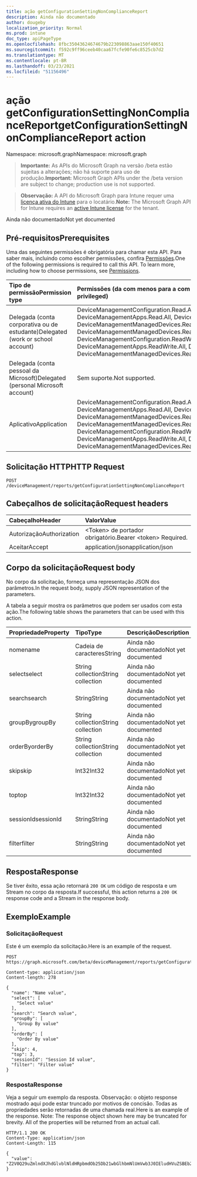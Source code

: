 ```yaml
---
title: ação getConfigurationSettingNonComplianceReport
description: Ainda não documentado
author: dougeby
localization_priority: Normal
ms.prod: intune
doc_type: apiPageType
ms.openlocfilehash: 8fbc35043624674679b223098863aae150f40651
ms.sourcegitcommit: f592c9ff96ceeb40caa67fcfe90fe6c8525cb7d2
ms.translationtype: MT
ms.contentlocale: pt-BR
ms.lasthandoff: 03/23/2021
ms.locfileid: "51156496"
---
```

# <a name="getconfigurationsettingnoncompliancereport-action"></a><span data-ttu-id="0a311-103">ação getConfigurationSettingNonComplianceReport</span><span class="sxs-lookup"><span data-stu-id="0a311-103">getConfigurationSettingNonComplianceReport action</span></span>

<span data-ttu-id="0a311-104">Namespace: microsoft.graph</span><span class="sxs-lookup"><span data-stu-id="0a311-104">Namespace: microsoft.graph</span></span>

> <span data-ttu-id="0a311-105">**Importante:** As APIs do Microsoft Graph na versão /beta estão sujeitas a alterações; não há suporte para uso de produção.</span><span class="sxs-lookup"><span data-stu-id="0a311-105">**Important:** Microsoft Graph APIs under the /beta version are subject to change; production use is not supported.</span></span>

> <span data-ttu-id="0a311-106">**Observação:** A API do Microsoft Graph para Intune requer uma [licença ativa do Intune](https://go.microsoft.com/fwlink/?linkid=839381) para o locatário.</span><span class="sxs-lookup"><span data-stu-id="0a311-106">**Note:** The Microsoft Graph API for Intune requires an [active Intune license](https://go.microsoft.com/fwlink/?linkid=839381) for the tenant.</span></span>

<span data-ttu-id="0a311-107">Ainda não documentado</span><span class="sxs-lookup"><span data-stu-id="0a311-107">Not yet documented</span></span>

## <a name="prerequisites"></a><span data-ttu-id="0a311-108">Pré-requisitos</span><span class="sxs-lookup"><span data-stu-id="0a311-108">Prerequisites</span></span>
<span data-ttu-id="0a311-p101">Uma das seguintes permissões é obrigatória para chamar esta API. Para saber mais, incluindo como escolher permissões, confira [Permissões](/graph/permissions-reference).</span><span class="sxs-lookup"><span data-stu-id="0a311-p101">One of the following permissions is required to call this API. To learn more, including how to choose permissions, see [Permissions](/graph/permissions-reference).</span></span>

|<span data-ttu-id="0a311-111">Tipo de permissão</span><span class="sxs-lookup"><span data-stu-id="0a311-111">Permission type</span></span>|<span data-ttu-id="0a311-112">Permissões (da com menos para a com mais privilégios)</span><span class="sxs-lookup"><span data-stu-id="0a311-112">Permissions (from least to most privileged)</span></span>|
|:---|:---|
|<span data-ttu-id="0a311-113">Delegada (conta corporativa ou de estudante)</span><span class="sxs-lookup"><span data-stu-id="0a311-113">Delegated (work or school account)</span></span>|<span data-ttu-id="0a311-114">DeviceManagementConfiguration.Read.All, DeviceManagementConfiguration.ReadWrite.All, DeviceManagementApps.Read.All, DeviceManagementApps.ReadWrite.All, DeviceManagementManagedDevices.Read.All, DeviceManagementManagedDevices.ReadWrite.All</span><span class="sxs-lookup"><span data-stu-id="0a311-114">DeviceManagementConfiguration.Read.All, DeviceManagementConfiguration.ReadWrite.All, DeviceManagementApps.Read.All, DeviceManagementApps.ReadWrite.All, DeviceManagementManagedDevices.Read.All, DeviceManagementManagedDevices.ReadWrite.All</span></span>|
|<span data-ttu-id="0a311-115">Delegada (conta pessoal da Microsoft)</span><span class="sxs-lookup"><span data-stu-id="0a311-115">Delegated (personal Microsoft account)</span></span>|<span data-ttu-id="0a311-116">Sem suporte.</span><span class="sxs-lookup"><span data-stu-id="0a311-116">Not supported.</span></span>|
|<span data-ttu-id="0a311-117">Aplicativo</span><span class="sxs-lookup"><span data-stu-id="0a311-117">Application</span></span>|<span data-ttu-id="0a311-118">DeviceManagementConfiguration.Read.All, DeviceManagementConfiguration.ReadWrite.All, DeviceManagementApps.Read.All, DeviceManagementApps.ReadWrite.All, DeviceManagementManagedDevices.Read.All, DeviceManagementManagedDevices.ReadWrite.All</span><span class="sxs-lookup"><span data-stu-id="0a311-118">DeviceManagementConfiguration.Read.All, DeviceManagementConfiguration.ReadWrite.All, DeviceManagementApps.Read.All, DeviceManagementApps.ReadWrite.All, DeviceManagementManagedDevices.Read.All, DeviceManagementManagedDevices.ReadWrite.All</span></span>|

## <a name="http-request"></a><span data-ttu-id="0a311-119">Solicitação HTTP</span><span class="sxs-lookup"><span data-stu-id="0a311-119">HTTP Request</span></span>
<!-- {
  "blockType": "ignored"
}
-->
``` http
POST /deviceManagement/reports/getConfigurationSettingNonComplianceReport
```

## <a name="request-headers"></a><span data-ttu-id="0a311-120">Cabeçalhos de solicitação</span><span class="sxs-lookup"><span data-stu-id="0a311-120">Request headers</span></span>
|<span data-ttu-id="0a311-121">Cabeçalho</span><span class="sxs-lookup"><span data-stu-id="0a311-121">Header</span></span>|<span data-ttu-id="0a311-122">Valor</span><span class="sxs-lookup"><span data-stu-id="0a311-122">Value</span></span>|
|:---|:---|
|<span data-ttu-id="0a311-123">Autorização</span><span class="sxs-lookup"><span data-stu-id="0a311-123">Authorization</span></span>|<span data-ttu-id="0a311-124">&lt;Token&gt; de portador obrigatório.</span><span class="sxs-lookup"><span data-stu-id="0a311-124">Bearer &lt;token&gt; Required.</span></span>|
|<span data-ttu-id="0a311-125">Aceitar</span><span class="sxs-lookup"><span data-stu-id="0a311-125">Accept</span></span>|<span data-ttu-id="0a311-126">application/json</span><span class="sxs-lookup"><span data-stu-id="0a311-126">application/json</span></span>|

## <a name="request-body"></a><span data-ttu-id="0a311-127">Corpo da solicitação</span><span class="sxs-lookup"><span data-stu-id="0a311-127">Request body</span></span>
<span data-ttu-id="0a311-128">No corpo da solicitação, forneça uma representação JSON dos parâmetros.</span><span class="sxs-lookup"><span data-stu-id="0a311-128">In the request body, supply JSON representation of the parameters.</span></span>

<span data-ttu-id="0a311-129">A tabela a seguir mostra os parâmetros que podem ser usados com esta ação.</span><span class="sxs-lookup"><span data-stu-id="0a311-129">The following table shows the parameters that can be used with this action.</span></span>

|<span data-ttu-id="0a311-130">Propriedade</span><span class="sxs-lookup"><span data-stu-id="0a311-130">Property</span></span>|<span data-ttu-id="0a311-131">Tipo</span><span class="sxs-lookup"><span data-stu-id="0a311-131">Type</span></span>|<span data-ttu-id="0a311-132">Descrição</span><span class="sxs-lookup"><span data-stu-id="0a311-132">Description</span></span>|
|:---|:---|:---|
|<span data-ttu-id="0a311-133">nome</span><span class="sxs-lookup"><span data-stu-id="0a311-133">name</span></span>|<span data-ttu-id="0a311-134">Cadeia de caracteres</span><span class="sxs-lookup"><span data-stu-id="0a311-134">String</span></span>|<span data-ttu-id="0a311-135">Ainda não documentado</span><span class="sxs-lookup"><span data-stu-id="0a311-135">Not yet documented</span></span>|
|<span data-ttu-id="0a311-136">select</span><span class="sxs-lookup"><span data-stu-id="0a311-136">select</span></span>|<span data-ttu-id="0a311-137">String collection</span><span class="sxs-lookup"><span data-stu-id="0a311-137">String collection</span></span>|<span data-ttu-id="0a311-138">Ainda não documentado</span><span class="sxs-lookup"><span data-stu-id="0a311-138">Not yet documented</span></span>|
|<span data-ttu-id="0a311-139">search</span><span class="sxs-lookup"><span data-stu-id="0a311-139">search</span></span>|<span data-ttu-id="0a311-140">String</span><span class="sxs-lookup"><span data-stu-id="0a311-140">String</span></span>|<span data-ttu-id="0a311-141">Ainda não documentado</span><span class="sxs-lookup"><span data-stu-id="0a311-141">Not yet documented</span></span>|
|<span data-ttu-id="0a311-142">groupBy</span><span class="sxs-lookup"><span data-stu-id="0a311-142">groupBy</span></span>|<span data-ttu-id="0a311-143">String collection</span><span class="sxs-lookup"><span data-stu-id="0a311-143">String collection</span></span>|<span data-ttu-id="0a311-144">Ainda não documentado</span><span class="sxs-lookup"><span data-stu-id="0a311-144">Not yet documented</span></span>|
|<span data-ttu-id="0a311-145">orderBy</span><span class="sxs-lookup"><span data-stu-id="0a311-145">orderBy</span></span>|<span data-ttu-id="0a311-146">String collection</span><span class="sxs-lookup"><span data-stu-id="0a311-146">String collection</span></span>|<span data-ttu-id="0a311-147">Ainda não documentado</span><span class="sxs-lookup"><span data-stu-id="0a311-147">Not yet documented</span></span>|
|<span data-ttu-id="0a311-148">skip</span><span class="sxs-lookup"><span data-stu-id="0a311-148">skip</span></span>|<span data-ttu-id="0a311-149">Int32</span><span class="sxs-lookup"><span data-stu-id="0a311-149">Int32</span></span>|<span data-ttu-id="0a311-150">Ainda não documentado</span><span class="sxs-lookup"><span data-stu-id="0a311-150">Not yet documented</span></span>|
|<span data-ttu-id="0a311-151">top</span><span class="sxs-lookup"><span data-stu-id="0a311-151">top</span></span>|<span data-ttu-id="0a311-152">Int32</span><span class="sxs-lookup"><span data-stu-id="0a311-152">Int32</span></span>|<span data-ttu-id="0a311-153">Ainda não documentado</span><span class="sxs-lookup"><span data-stu-id="0a311-153">Not yet documented</span></span>|
|<span data-ttu-id="0a311-154">sessionId</span><span class="sxs-lookup"><span data-stu-id="0a311-154">sessionId</span></span>|<span data-ttu-id="0a311-155">String</span><span class="sxs-lookup"><span data-stu-id="0a311-155">String</span></span>|<span data-ttu-id="0a311-156">Ainda não documentado</span><span class="sxs-lookup"><span data-stu-id="0a311-156">Not yet documented</span></span>|
|<span data-ttu-id="0a311-157">filter</span><span class="sxs-lookup"><span data-stu-id="0a311-157">filter</span></span>|<span data-ttu-id="0a311-158">String</span><span class="sxs-lookup"><span data-stu-id="0a311-158">String</span></span>|<span data-ttu-id="0a311-159">Ainda não documentado</span><span class="sxs-lookup"><span data-stu-id="0a311-159">Not yet documented</span></span>|



## <a name="response"></a><span data-ttu-id="0a311-160">Resposta</span><span class="sxs-lookup"><span data-stu-id="0a311-160">Response</span></span>
<span data-ttu-id="0a311-161">Se tiver êxito, essa ação retornará `200 OK` um código de resposta e um Stream no corpo da resposta.</span><span class="sxs-lookup"><span data-stu-id="0a311-161">If successful, this action returns a `200 OK` response code and a Stream in the response body.</span></span>

## <a name="example"></a><span data-ttu-id="0a311-162">Exemplo</span><span class="sxs-lookup"><span data-stu-id="0a311-162">Example</span></span>

### <a name="request"></a><span data-ttu-id="0a311-163">Solicitação</span><span class="sxs-lookup"><span data-stu-id="0a311-163">Request</span></span>
<span data-ttu-id="0a311-164">Este é um exemplo da solicitação.</span><span class="sxs-lookup"><span data-stu-id="0a311-164">Here is an example of the request.</span></span>
``` http
POST https://graph.microsoft.com/beta/deviceManagement/reports/getConfigurationSettingNonComplianceReport

Content-type: application/json
Content-length: 278

{
  "name": "Name value",
  "select": [
    "Select value"
  ],
  "search": "Search value",
  "groupBy": [
    "Group By value"
  ],
  "orderBy": [
    "Order By value"
  ],
  "skip": 4,
  "top": 3,
  "sessionId": "Session Id value",
  "filter": "Filter value"
}
```

### <a name="response"></a><span data-ttu-id="0a311-165">Resposta</span><span class="sxs-lookup"><span data-stu-id="0a311-165">Response</span></span>
<span data-ttu-id="0a311-p102">Veja a seguir um exemplo da resposta. Observação: o objeto response mostrado aqui pode estar truncado por motivos de concisão. Todas as propriedades serão retornadas de uma chamada real.</span><span class="sxs-lookup"><span data-stu-id="0a311-p102">Here is an example of the response. Note: The response object shown here may be truncated for brevity. All of the properties will be returned from an actual call.</span></span>
``` http
HTTP/1.1 200 OK
Content-Type: application/json
Content-Length: 115

{
  "value": "Z2V0Q29uZmlndXJhdGlvblNldHRpbmdOb25Db21wbGlhbmNlUmVwb3J0IEludHVuZSBEb2MgU2FtcGxlIDIxMDczMDYzMzQ="
}
```




